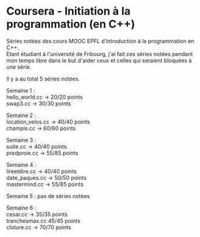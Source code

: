 # Coursera - Initiation à la programmation (en C++)
Séries notées des cours MOOC EPFL d’introduction à la programmation en C++.  
Etant étudiant à l'université de Fribourg, j'ai fait ces séries notées pendant mon temps libre dans le but d'aider ceux et celles qui seraient bloquées à une série.  

Il y a au total 5 séries notées.  

Semaine 1 :  
hello_world.cc -> 20/20 points  
swap3.cc -> 30/30 points  

Semaine 2 :  
location_velos.cc -> 40/40 points  
champis.cc -> 60/60 points  

Semaine 3 :  
suite.cc -> 40/40 points  
predproie.cc -> 55/85 points  

Semaine 4 :  
lireetdire.cc -> 40/40 points  
date_paques.cc -> 50/50 points  
mastermind.cc -> 55/85 points  

Semaine 5 : pas de séries notées  

Semaine 6 :  
cesar.cc -> 35/35 points  
tranchesmax.cc 45/45 points  
cloture.cc -> 70/70 points
